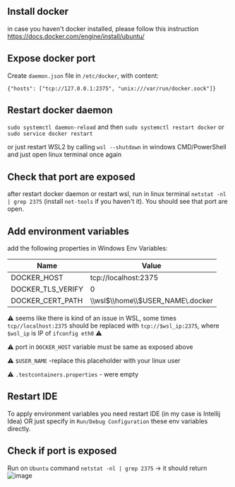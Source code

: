 ## Install docker

in case you haven't docker installed, please follow this instruction https://docs.docker.com/engine/install/ubuntu/

## Expose docker port

Create `daemon.json` file in `/etc/docker`, with content:

`{"hosts": ["tcp://127.0.0.1:2375", "unix:///var/run/docker.sock"]}`

## Restart docker daemon
`sudo systemctl daemon-reload` and then `sudo systemctl restart docker`
 or
`sudo service docker restart`

or just restart WSL2 by calling `wsl --shutdown`  in windows CMD/PowerShell and just open linux terminal once again

## Check that port are exposed
after restart docker daemon or restart wsl, run in linux terminal `netstat -nl | grep 2375` (install `net-tools` if you haven't it). You should see that port are open.

## Add environment variables

add the following properties in Windows Env Variables:

|Name|Value|
--|--
DOCKER_HOST|tcp://localhost:2375
DOCKER_TLS_VERIFY|0
DOCKER_CERT_PATH|\\\\wsl$\\home\\$USER_NAME\\.docker

:warning: seems like there is kind of an issue in WSL, some times `tcp//localhost:2375` should be replaced with `tcp://$wsl_ip:2375`, where `$wsl_ip` is IP of `ifconfig eth0` :warning:

:warning: port in `DOCKER_HOST` variable must be same as exposed above

:warning: `$USER_NAME` -replace this placeholder with your linux user

:warning: `.testcontainers.properties` - were empty

## Restart IDE
To apply environment variables you need restart IDE (in my case is Intellij Idea) OR just specify in `Run/Debug Configuration` these env variables directly.

## Check if port is exposed
Run on `Ubuntu` command `netstat -nl | grep 2375` -> it should return
![image](https://user-images.githubusercontent.com/27007646/177995286-427bbcaa-d852-452a-a948-67650c21bdf9.png)
